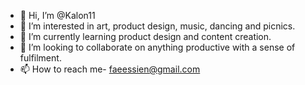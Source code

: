 - 👋 Hi, I’m @Kalon11
- 👀 I’m interested in art, product design, music, dancing and picnics.
- 🌱 I’m currently learning product design and content creation.
- 💞️ I’m looking to collaborate on anything productive with a sense of fulfilment.
- 📫 How to reach me- faeessien@gmail.com

<!---
Kalon11/Kalon11 is a ✨ special ✨ repository because its `README.md` (this file) appears on your GitHub profile.
You can click the Preview link to take a look at your changes.
--->
